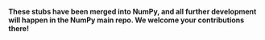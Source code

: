 **These stubs have been merged into NumPy, and all further development will happen in the NumPy main repo. We welcome your contributions there!**
